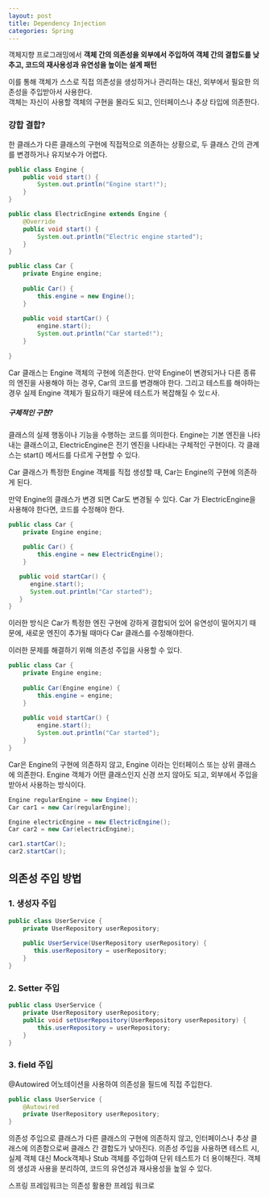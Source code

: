 ```yaml
---
layout: post
title: Dependency Injection
categories: Spring
---
```


객체지향 프로그래밍에서 **객체 간의 의존성을 외부에서 주입하여 객체 간의 결합도를 낮추고, 코드의 재사용성과 유연성을 높이는 설계 패턴**  


이를 통해 객체가 스스로 직접 의존성을 생성하거나 관리하는 대신, 외부에서 필요한 의존성을 주입받아서 사용한다.  
객체는 자신이 사용할 객체의 구현을 몰라도 되고, 인터페이스나 추상 타입에 의존한다.

### 강합 결합?
한 클래스가 다른 클래스의 구현에 직접적으로 의존하는 상황으로, 두 클래스 간의 관계를 변경하거나 유지보수가 어렵다.

```java
public class Engine {
    public void start() {
        System.out.println("Engine start!");
    }
}

public class ElectricEngine extends Engine {
    @Override
    public void start() {
        System.out.println("Electric engine started");
    }
}

public class Car {
    private Engine engine;
    
    public Car() {
        this.engine = new Engine();
    }
    
    public void startCar() {
        engine.start();
        System.out.println("Car started!");
    }
    
}
```
Car 클래스는 Engine 객체의 구현에 의존한다. 
만약 Engine이 변경되거나 다른 종류의 엔진을 사용해야 하는 경우, Car의 코드를 변경해야 한다.
그리고 테스트를 해야하는 경우 실제 Engine 객체가 필요하기 때문에 테스트가 복잡해질 수 있ㄷ사.  
  

##### 구체적인 구현?
클래스의 실제 행동이나 기능을 수행하는 코드를 의미한다.
Engine는 기본 엔진을 나타내는 클래스이고, ElectricEngine은 전기 엔진을 나타내는 구체적인 구현이다.
각 클래스는 start() 메서드를 다르게 구현할 수 있다.

Car 클래스가 특정한 Engine 객체를 직접 생성할 때, Car는 Engine의 구현에 의존하게 된다.

만약 Engine의 클래스가 변경 되면 Car도 변경될 수 있다.
Car 가 ElectricEngine을 사용해야 한다면, 코드를 수정해야 한다.

```java
public class Car {
    private Engine engine;
    
    public Car() {
        this.engine = new ElectricEngine();
    }

   public void startCar() {
      engine.start();
      System.out.println("Car started");
   }
}
```
이러한 방식은 Car가 특정한 엔진 구현에 강하게 결합되어 있어 유연성이 떨어지기 때문에, 새로운 엔진이 추가될 때마다 Car 클래스를 수정해야한다.

이러한 문제를 해결하기 위해 의존성 주입을 사용할 수 있다.
  
```java
public class Car {
    private Engine engine;
    
    public Car(Engine engine) {
        this.engine = engine;
    }
    
    public void startCar() {
        engine.start();
        System.out.println("Car started");
    }
}
```
Car은 Engine의 구현에 의존하지 않고, Engine 이라는 인터페이스 또는 상위 클래스에 의존한다.
Engine 객체가 어떤 클래스인지 신경 쓰지 않아도 되고, 외부에서 주입을 받아서 사용하는 방식이다.

```java
Engine regularEngine = new Engine();
Car car1 = new Car(regularEngine);

Engine electricEngine = new ElectricEngine();
Car car2 = new Car(electricEngine);

car1.startCar();
car2.startCar();
```


## 의존성 주입 방법
### 1. 생성자 주입
```java
public class UserService {
    private UserRepository userRepository;
    
    public UserService(UserRepository userRepository) {
       this.userRepository = userRepository;
    }
}
```

### 2. Setter 주입
```java
public class UserService {
    private UserRepository userRepository;
    public void setUserRepository(UserRepository userRepository) {
        this.userRepository = userRepository;
    }
}
```

### 3. field 주입
@Autowired 어노테이션을 사용하여 의존성을 필드에 직접 주입한다.
```java
public class UserService {
    @Autowired
    private UserRepository userRepository;
}
```


의존성 주입으로 클래스가 다른 클래스의 구현에 의존하지 않고, 인터페이스나 추상 클래스에 의존함으로써
클래스 간 결합도가 낮아진다. 
의존성 주입을 사용하면 테스트 시, 실제 객체 대신 Mock객체나 Stub 객체를 주입하여 단위 테스트가 더 용이해진다.
객체의 생성과 사용을 분리하여, 코드의 유연성과 재사용성을 높일 수 있다.

스프링 프레임워크는 의존성  활용한 프레임 워크로 
  

